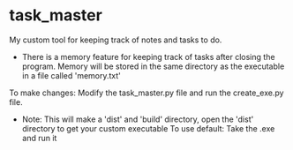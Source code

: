 # task_master
My custom tool for keeping track of notes and tasks to do.
- There is a memory feature for keeping track of tasks after closing the program. Memory will be stored in the same directory as the executable in a file called 'memory.txt'

To make changes: Modify the task_master.py file and run the create_exe.py file.
- Note: This will make a 'dist' and 'build' directory, open the 'dist' directory to get your custom executable
To use default: Take the .exe and run it
